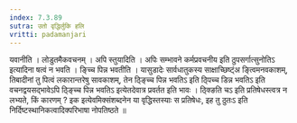 ```yaml
---
index: 7.3.89
sutra: उतो वृद्धिर्लुकि हलि
vritti: padamanjari
---
```


 यवानीति । लोडुतमैकवचनम् । अपि स्तुयादिति । अपिः सम्भावने कर्मप्रवचनीय इति ठुपसर्गात्सुनोतिऽ इत्यादिना षत्वं न भवति । ङ्च्चि पिन्न भवतीति । यासुडादेः सार्वधातुकस्य साक्षाच्छिष्ट्ंअ ङ्त्विमनवकाशम्, तिबादीनां तु पित्वं लकारान्तरेषु सावकाशम्, तेन ठ्ङ्च्चि पिन्न भवतिऽ इति ठ्पिच्च डिन्न भवतिऽ इति वचनद्वयसद्भावेऽपि ठ्ङ्च्चि पिन्न भवतिऽ इत्येतदेवात्र प्रवर्तत इति भावः । ठ्क्ङिति चऽ इति प्रतिषेधस्त्वत्र न लभ्यते, किं कारणम् ? इक इत्येवमिक्संशब्दनेन या वृद्धिस्तस्याः स प्रतिषेधः, इह तु ठुतःऽ इति निर्दिष्टस्थानिकत्वादिक्परिभाषा नोपतिष्ठते ॥